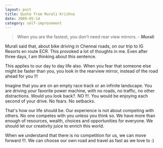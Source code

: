 ```yaml
---
layout: post
title: Quote from Murali Krishna
date: 2009-05-14
category: self-improvement
---
```


> When you are the fastest, you don't need rear view mirrors. - **Murali**

Murali said that, about bike driving in Chennai roads, on our trip to IG Resorts en route ECR. This provoked a lot of thoughts in me. Even after three days, I am thinking about this sentence.

This applies to our day to day life also. When you fear that someone else might be faster than you, you look in the rearview mirror, instead of the road ahead for you !!!

Imagine that you are on an empty race track or an infinite landscape. You are driving your favorite power machine, with no roads, no traffic, no other distractions. Would you look back?. NO !!!. You would be enjoying each second of your drive. No fears. No setbacks. 

That's how our life should be. Our experience is not about competing with others. No one competes with you unless you think so. We have more than enough of resources, wealth, choices and opportunities for everyone. We should let our creativity juice to enrich this world.

When we understand that there is no competition for us, we can move forward !!!. We can choose our own road and travel as fast as we love to :)

